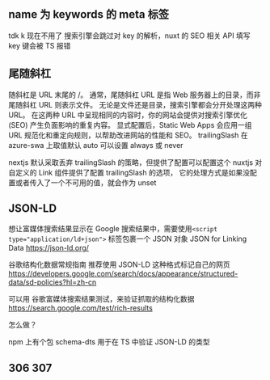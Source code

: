 ## name 为 keywords 的 meta 标签

tdk k 现在不用了 搜索引擎会跳过对 key 的解析，nuxt 的 SEO 相关 API 填写 key 键会被 TS 报错

## 尾随斜杠

随斜杠是 URL 末尾的 /。 通常，尾随斜杠 URL 是指 Web 服务器上的目录，而非尾随斜杠 URL 则表示文件。
无论是文件还是目录，搜索引擎都会分开处理这两种 URL。 在这两种 URL 中呈现相同的内容时，你的网站会提供对搜索引擎优化 (SEO) 产生负面影响的重复内容。
显式配置后，Static Web Apps 会应用一组 URL 规范化和重定向规则，以帮助改进网站的性能和 SEO。
trailingSlash 在 azure-swa 上取值默认 auto 可以设置 always 或 never

nextjs 默认采取丢弃 trailingSlash 的策略，但提供了配置可以配置这个
nuxtjs 对自定义的 Link 组件提供了配置 trailingSlash 的选项， 它的处理方式是如果没配置或者传入了一个不可用的值，就会作为 unset

## JSON-LD

想让富媒体搜索结果显示在 Google 搜索结果中，需要使用`<script type="application/ld+json">` 标签包裹一个 JSON 对象
JSON for Linking Data
https://json-ld.org/

谷歌结构化数据常规指南 推荐使用 JSON-LD 这种格式标记自己的网页
https://developers.google.com/search/docs/appearance/structured-data/sd-policies?hl=zh-cn

可以用 谷歌富媒体搜索结果测试，来验证抓取的结构化数据
https://search.google.com/test/rich-results

怎么做？

npm 上有个包 schema-dts 用于在 TS 中验证 JSON-LD 的类型

## 306 307
